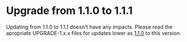 # Upgrade from 1.1.0 to 1.1.1

Updating from 1.1.0 to 1.1.1 doesn't have any impacts. Please read the apropriate UPGRADE-1.x.x files for updates lower as [1.1.0](UPGRADE-1.1.0.md) to this version.